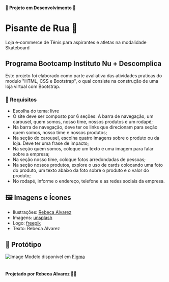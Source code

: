 #### :construction: Projeto em Desenvolvimento :construction:

# Pisante de Rua :athletic_shoe:
Loja e-commerce de Tênis para aspirantes e atletas na modalidade Skateboard

## Programa Bootcamp Instituto Nu + Descomplica
Este projeto foi elaborado como parte avaliativa das atividades praticas do modulo "HTML, CSS e Bootstrap", o qual consiste na construção de uma loja virtual com Bootstrap.

### :page_facing_up: Requisitos
- Escolha do tema: livre
- O site deve ser composto por 6 seções: A barra de navegação, um carousel, quem somos, nosso time, nossos produtos e um rodapé;
- Na barra de navegação, deve ter os links que direcionam para seção quem somos, nosso time e nossos produtos;
- Na seção do carousel, escolha quatro imagens sobre o produto ou da loja. Deve ter uma frase de impacto;
- Na seção quem somos, coloque um texto e uma imagem para falar sobre a empresa;
- Na seção nosso time, coloque fotos arredondadas de pessoas;
- Na seção nossos produtos, explore o uso de cards colocando uma foto do produto, um texto abaixo da foto sobre o produto e o valor do produto;
- No rodapé, informe o endereço, telefone e as redes sociais da empresa.

## :framed_picture: Imagens e Ícones
- Ilustrações: [Rebeca Alvarez](https://www.behance.net/RebecaAlvarez)
- Imagens: [unsplash](https://unsplash.com/pt-br)
- Logo: [freepik](https://br.freepik.com/vetores-gratis/vetor-de-adesivo-do-logotipo-da-moda-marca-comercial-design-em-preto-e-branco_20346277.htm#query=logo%20t%C3%AAnis%20de%20skate&position=0&from_view=search&track=ais)
- Texto: Rebeca Alvarez

## :art: Protótipo
![Image](https://github.com/user-attachments/assets/8f0080d7-1332-473b-8c55-d9efd83ceef4)
Modelo disponivel em [Figma](https://www.figma.com/file/YmgTodiBDceBKX21fpIPJo/PisanteDeRua?type=design&node-id=0%3A1&mode=design&t=lpGp2v3OtqRjZFVM-1)
<br/>
<br/>
#### Projetado por Rebeca Alvarez :construction_worker_woman: 
